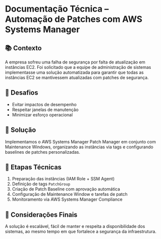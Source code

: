 # Documentação Técnica – Automação de Patches com AWS Systems Manager

## 📚 Contexto

A empresa sofreu uma falha de segurança por falta de atualização em instâncias EC2. Foi solicitado que a equipe de administração de sistemas implementasse uma solução automatizada para garantir que todas as instâncias EC2 se mantivessem atualizadas com patches de segurança.

## 👥 Desafios

- Evitar impactos de desempenho
- Respeitar janelas de manutenção
- Minimizar esforço operacional

## 🧠 Solução

Implementamos o AWS Systems Manager Patch Manager em conjunto com Maintenance Windows, organizando as instâncias via tags e configurando baselines de patches personalizadas.

## 🔧 Etapas Técnicas

1. Preparação das instâncias (IAM Role + SSM Agent)
2. Definição de tags `PatchGroup`
3. Criação de Patch Baseline com aprovação automática
4. Configuração de Maintenance Window e tarefas de patch
5. Monitoramento via AWS Systems Manager Compliance

## 🧩 Considerações Finais

A solução é escalável, fácil de manter e respeita a disponibilidade dos sistemas, ao mesmo tempo em que fortalece a segurança da infraestrutura.
